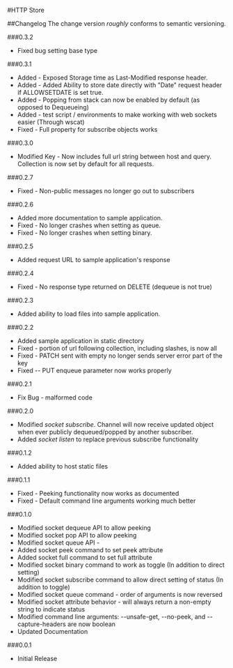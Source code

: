 #HTTP Store

##Changelog
The change version _roughly_ conforms to semantic versioning.

###0.3.2
+ Fixed bug setting base type

###0.3.1
+ Added - Exposed Storage time as Last-Modified response header.
+ Added - Added Ability to store date directly with "Date" request header if ALLOWSETDATE is set true.
+ Added - Popping from stack can now be enabled by default (as opposed to Dequeueing)
+ Added - test script / environments to make working with web sockets easier (Through wscat)
+ Fixed - Full property for subscribe objects works

###0.3.0
+ Modified Key - Now includes full url string between host and query. Collection is now set by default for all requests.

###0.2.7
+ Fixed - Non-public messages no longer go out to subscribers

###0.2.6
+ Added more documentation to sample application.
+ Fixed - No longer crashes when setting as queue.
+ Fixed - No longer crashes when setting binary.

###0.2.5
+ Added request URL to sample application's response

###0.2.4
+ Fixed - No response type returned on DELETE (dequeue is not true)

###0.2.3
+ Added ability to load files into sample application.

###0.2.2
+ Added sample application in static directory
+ Fixed - portion of url following collection, including slashes, is now all
+ Fixed - PATCH sent with empty no longer sends server error
 part of the key
+ Fixed -- PUT enqueue parameter now works properly

###0.2.1
+ Fix Bug - malformed code

###0.2.0
+ Modified _socket subscribe_. Channel will now receive updated object when ever publicly dequeued/popped by another subscriber.
+ Added _socket listen_ to replace previous subscribe functionality

###0.1.2
+ Added ability to host static files

###0.1.1
 + Fixed - Peeking functionality now works as documented
+ Fixed - Default command line arguments working much better

###0.1.0

 + Modified socket dequeue API to allow peeking
 + Modified socket pop API to allow peeking
 + Modified socket queue API -
 + Added socket peek command to set peek attribute
 + Added socket full command to set full attribute
 + Modified socket binary command to work as toggle
    (In addition to direct setting)
 + Modified socket subscribe command to allow direct setting of status
    (In addition to toggle)
 + Modified socket queue command - order of arguments is now reversed
 + Modified socket attribute behavior - will always return a non-empty string to indicate status
 + Modified command line arguments: --unsafe-get, --no-peek, and --capture-headers are now boolean
 + Updated Documentation


###0.0.1

 - Initial Release
